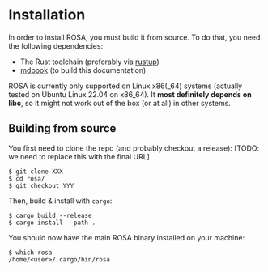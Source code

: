 # Installation
In order to install ROSA, you must build it from source. To do that, you need the following
dependencies:

- The Rust toolchain (preferably via [rustup](https://rustup.rs/))
- [mdbook](https://github.com/rust-lang/mdBook) (to build this documentation)

<div class="warning">
    ROSA is currently only supported on Linux x86(_64) systems (actually tested on Ubuntu Linux
    22.04 on x86_64). It <strong>most definitely depends on libc</strong>, so it might not work out
    of the box (or at all) in other systems.
</div>


## Building from source
You first need to clone the repo (and probably checkout a release):
[TODO: we need to replace this with the final URL]
```console
$ git clone XXX
$ cd rosa/
$ git checkout YYY
```

Then, build & install with `cargo`:
```console
$ cargo build --release
$ cargo install --path .
```

You should now have the main ROSA binary installed on your machine:
```console
$ which rosa
/home/<user>/.cargo/bin/rosa
```
